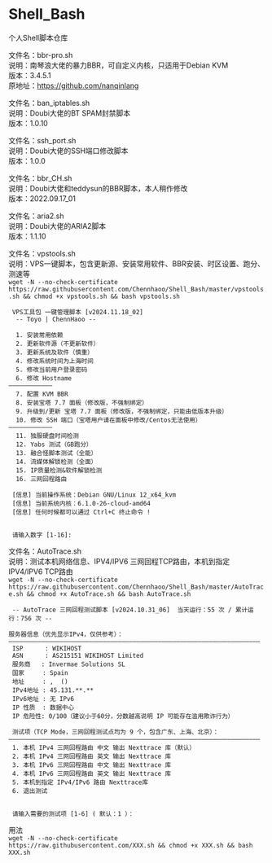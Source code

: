 # Shell_Bash
个人Shell脚本仓库

文件名：bbr-pro.sh <br>
说明：南琴浪大佬的暴力BBR，可自定义内核，只适用于Debian KVM <br>
版本：3.4.5.1<br>
原地址：https://github.com/nanqinlang<br>


文件名：ban_iptables.sh <br>
说明：Doubi大佬的BT SPAM封禁脚本<br>
版本：1.0.10<br>


文件名：ssh_port.sh<br>
说明：Doubi大佬的SSH端口修改脚本<br>
版本：1.0.0<br>


文件名：bbr_CH.sh<br>
说明：Doubi大佬和teddysun的BBR脚本，本人稍作修改<br>
版本：2022.09.17_01<br>


文件名：aria2.sh<br>
说明：Doubi大佬的ARIA2脚本<br>
版本：1.1.10<br>


文件名：vpstools.sh<br>
说明：VPS一键脚本，包含更新源、安装常用软件、BBR安装、时区设置、跑分、测速等<br>
`wget -N --no-check-certificate https://raw.githubusercontent.com/Chennhaoo/Shell_Bash/master/vpstools.sh && chmod +x vpstools.sh && bash vpstools.sh`

```
 VPS工具包 一键管理脚本 [v2024.11.18_02]
  -- Toyo | ChennHaoo --
  
  1. 安装常用依赖
  2. 更新软件源（不更新软件）
  3. 更新系统及软件（慎重）
  4. 修改系统时间为上海时间
  5. 修改当前用户登录密码 
  6. 修改 Hostname 
————————————
  7. 配置 KVM BBR
  8. 安装宝塔 7.7 面板（修改版，不强制绑定）
  9. 升级到/更新 宝塔 7.7 面板（修改版，不强制绑定，只能由低版本升级）
  10. 修改 SSH 端口（宝塔用户请在面板中修改/Centos无法使用）
————————————
  11. 独服硬盘时间检测
  12. Yabs 测试（GB跑分）
  13. 融合怪脚本测试（全能）
  14. 流媒体解锁检测（全面）
  15. IP质量检测&软件解锁检测
  16. 三网回程路由

 [信息] 当前操作系统：Debian GNU/Linux 12_x64_kvm
 [信息] 当前系统内核：6.1.0-26-cloud-amd64
 [信息] 任何时候都可以通过 Ctrl+C 终止命令 !


 请输入数字 [1-16]:
```


文件名：AutoTrace.sh<br>
说明：测试本机网络信息、IPV4/IPV6 三网回程TCP路由，本机到指定 IPV4/IPV6 TCP路由<br>
`wget -N --no-check-certificate https://raw.githubusercontent.com/Chennhaoo/Shell_Bash/master/AutoTrace.sh && chmod +x AutoTrace.sh && bash AutoTrace.sh`

```
 -- AutoTrace 三网回程测试脚本 [v2024.10.31_06]  当天运行：55 次 / 累计运行：756 次 --

服务器信息（优先显示IPv4，仅供参考）：
—————————————————————————————————————————————————————————————————————
 ISP      : WIKIHOST
 ASN      : AS215151 WIKIHOST Limited
 服务商   : Invermae Solutions SL
 国家     : Spain
 地址     : ,  ()
 IPv4地址 : 45.131.**.**
 IPv6地址 : 无 IPv6
 IP 性质  : 数据中心
 IP 危险性: 0/100（建议小于60分，分数越高说明 IP 可能存在滥用欺诈行为）

 测试项（TCP Mode，三网回程测试点均为 9 个，包含广东、上海、北京）：
—————————————————————————————————————————————————————————————————————
 1. 本机 IPv4 三网回程路由 中文 输出 Nexttrace 库（默认） 
 2. 本机 IPv4 三网回程路由 英文 输出 Nexttrace 库
 3. 本机 IPv6 三网回程路由 中文 输出 Nexttrace 库 
 4. 本机 IPv6 三网回程路由 英文 输出 Nexttrace 库
 5. 本机到指定 IPv4/IPv6 路由 Nexttrace库 
 6. 退出测试

    
 请输入需要的测试项 [1-6] ( 默认：1 ）：
```



用法 <br>
`wget -N --no-check-certificate https://raw.githubusercontent.com/XXX.sh && chmod +x XXX.sh && bash XXX.sh` <br>

